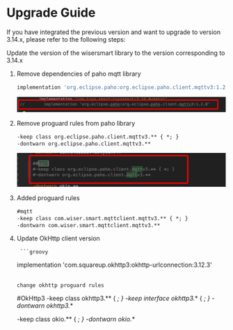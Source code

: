 # Upgrade Guide

If you have integrated the previous version and want to upgrade to version 3.14.x, please refer to the following steps:

Update the version of the wisersmart library to the version corresponding to 3.14.x

1. Remove dependencies of paho mqtt library

	```groovy
	implementation 'org.eclipse.paho:org.eclipse.paho.client.mqttv3:1.2.0'
	```

	![image-20200113142931719](./img/5b6244ca-054d-4249-8017-7f39c23fda40.png)

2. Remove proguard rules from paho library

	```
	-keep class org.eclipse.paho.client.mqttv3.** { *; }
	-dontwarn org.eclipse.paho.client.mqttv3.**
	```

	![image-20200113143040062](./img/c5cf9607-742e-4e85-a0bb-30b30f3f4690.png)

3. Added proguard rules

	```
	#mqtt
	-keep class com.wiser.smart.mqttclient.mqttv3.** { *; }
	-dontwarn com.wiser.smart.mqttclient.mqttv3.**
	```

4. Update OkHttp client version

		```groovy
	implementation 'com.squareup.okhttp3:okhttp-urlconnection:3.12.3'
	```
	
	change okhttp proguard rules
	
	```
	#OkHttp3
	-keep class okhttp3.** { *; }
	-keep interface okhttp3.** { *; }
	-dontwarn okhttp3.**
	
	-keep class okio.** { *; }
	-dontwarn okio.**
	```
	
	